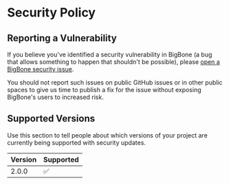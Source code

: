# Security Policy

## Reporting a Vulnerability

If you believe you've identified a security vulnerability in BigBone (a bug that allows something to happen that shouldn't be possible), please
[open a BigBone security issue](https://github.com/andregasser/bigbone/security/advisories/new).

You should not report such issues on public GitHub issues or in other public spaces to give us time to publish a fix for the issue without exposing BigBone's users to increased risk.

## Supported Versions

Use this section to tell people about which versions of your project are
currently being supported with security updates.

| Version | Supported          |
| ------- | ------------------ |
| 2.0.0   | :white_check_mark: |
